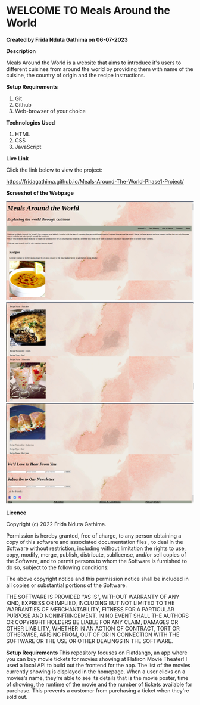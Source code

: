 # WELCOME TO Meals Around the World
**Created by Frida Nduta Gathima on 06-07-2023**

**Description**

Meals Around the World is a website that aims to introduce it's users to different cuisines from around the world by providing them with name of the cuisine, the country of origin and the recipe instructions.


**Setup Requirements**

1. Git
2. Github
3. Web-browser of your choice

**Technologies Used**

1. HTML
2. CSS
3. JavaScript

**Live Link**

Click the link below to view the project: 

https://fridagathima.github.io/Meals-Around-The-World-Phase1-Project/


**Screeshot of the Webpage**

![homepage](<Screenshot from 2023-07-07 03-00-22.png>)
![middle of homepage](<Screenshot from 2023-07-07 03-00-42.png>)
![bottom of homepage](<Screenshot from 2023-07-07 03-00-45.png>)

**Licence**

Copyright (c) 2022 Frida Nduta Gathima.

Permission is hereby granted, free of charge, to any person obtaining a copy of this software and associated documentation files , to deal in the Software without restriction, including without limitation the rights to use, copy, modify, merge, publish, distribute, sublicense, and/or sell copies of the Software, and to permit persons to whom the Software is furnished to do so, subject to the following conditions:

The above copyright notice and this permission notice shall be included in all copies or substantial portions of the Software.

THE SOFTWARE IS PROVIDED "AS IS", WITHOUT WARRANTY OF ANY KIND, EXPRESS OR IMPLIED, INCLUDING BUT NOT LIMITED TO THE WARRANTIES OF MERCHANTABILITY, FITNESS FOR A PARTICULAR PURPOSE AND NONINFRINGEMENT. IN NO EVENT SHALL THE AUTHORS OR COPYRIGHT HOLDERS BE LIABLE FOR ANY CLAIM, DAMAGES OR OTHER LIABILITY, WHETHER IN AN ACTION OF CONTRACT, TORT OR OTHERWISE, ARISING FROM, OUT OF OR IN CONNECTION WITH THE SOFTWARE OR THE USE OR OTHER DEALINGS IN THE SOFTWARE.



**Setup Requirements**
This repository focuses on Flatdango, an app where you can buy movie tickets for movies showing at Flatiron Movie Theater! I used a local API to build out the frontend for the app.
The list of the movies currently showing is displayed in the homepage.
When a user clicks on a movies’s name, they're able to see its details that is the movie poster, time of showing, the runtime of the movie and the number of tickets available for purchase. This prevents a customer from purchasing a ticket when they're sold out.
